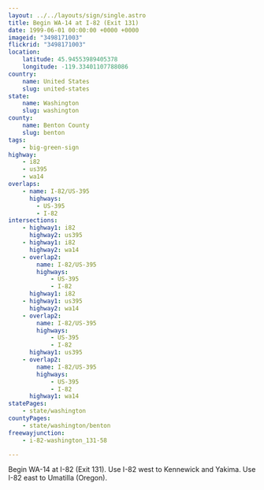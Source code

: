 ```yaml
---
layout: ../../layouts/sign/single.astro
title: Begin WA-14 at I-82 (Exit 131)
date: 1999-06-01 00:00:00 +0000 +0000
imageid: "3498171003"
flickrid: "3498171003"
location:
    latitude: 45.94553989405378
    longitude: -119.33401107788086
country:
    name: United States
    slug: united-states
state:
    name: Washington
    slug: washington
county:
    name: Benton County
    slug: benton
tags:
    - big-green-sign
highway:
    - i82
    - us395
    - wa14
overlaps:
    - name: I-82/US-395
      highways:
        - US-395
        - I-82
intersections:
    - highway1: i82
      highway2: us395
    - highway1: i82
      highway2: wa14
    - overlap2:
        name: I-82/US-395
        highways:
            - US-395
            - I-82
      highway1: i82
    - highway1: us395
      highway2: wa14
    - overlap2:
        name: I-82/US-395
        highways:
            - US-395
            - I-82
      highway1: us395
    - overlap2:
        name: I-82/US-395
        highways:
            - US-395
            - I-82
      highway1: wa14
statePages:
    - state/washington
countyPages:
    - state/washington/benton
freewayjunction:
    - i-82-washington_131-58

---
```

Begin WA-14 at I-82 (Exit 131).  Use I-82 west to Kennewick and Yakima.  Use I-82 east to Umatilla (Oregon).